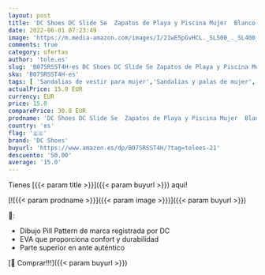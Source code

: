 ```yaml
---
layout: post
title: 'DC Shoes DC Slide Se  Zapatos de Playa y Piscina Mujer  Blanco  White/Silver Ws4   36 EU'
date: 2022-06-01 07:23:49
image: 'https://m.media-amazon.com/images/I/21wE5pGvHCL._SL500_._SL400_.jpg'
comments: true
category: ofertas
author: 'tole.es'
slug: 'B07SRSST4H-es DC Shoes DC Slide Se Zapatos de Playa y Piscina Mujer...'
sku: 'B07SRSST4H-es'
tags: [ 'Sandalias de vestir para mujer','Sandalias y palas de mujer','Zapatos','Zapatos para mujer','Zapatos y complementos','dc shoes','zapatos','🇪🇸', ]
actualPrice: 15.0 EUR
currency: EUR
price: 15.0
comparePrice: 30.0 EUR
prodname: 'DC Shoes DC Slide Se  Zapatos de Playa y Piscina Mujer  Blanco  White/Silver Ws4   36 EU'
country: 'es'
flag: '🇪🇸'
brand: 'DC Shoes'
buyurl: 'https://www.amazon.es/dp/B07SRSST4H/?tag=tolees-21'
descuento: '50.00'
average: '15.0'
---
```


Tienes [{{< param title >}}]({{< param buyurl >}}) aqui!

[![{{< param prodname >}}]({{< param image >}})]({{< param buyurl >}})

🔎:

- Dibujo Pill Pattern de marca registrada por DC
- EVA que proporciona confort y durabilidad
- Parte superior en ante auténtico

[🛒 Comprar!!!]({{< param buyurl >}})
